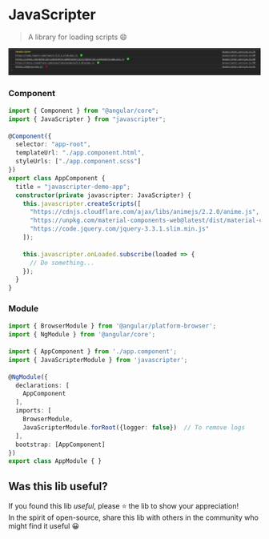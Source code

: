 # JavaScripter

> A library for loading scripts 😄

![](projects/javascripter/screen-shot.png)

### Component

```ts
import { Component } from "@angular/core";
import { JavaScripter } from "javascripter";

@Component({
  selector: "app-root",
  templateUrl: "./app.component.html",
  styleUrls: ["./app.component.scss"]
})
export class AppComponent {
  title = "javascripter-demo-app";
  constructor(private javascripter: JavaScripter) {
    this.javascripter.createScripts([
      "https://cdnjs.cloudflare.com/ajax/libs/animejs/2.2.0/anime.js",
      "https://unpkg.com/material-components-web@latest/dist/material-components-web.min.js",
      "https://code.jquery.com/jquery-3.3.1.slim.min.js"
    ]);

    this.javascripter.onLoaded.subscribe(loaded => {
      // Do something...
    });
  }
}
```

### Module

```ts
import { BrowserModule } from '@angular/platform-browser';
import { NgModule } from '@angular/core';

import { AppComponent } from './app.component';
import { JavaScripterModule } from 'javascripter';

@NgModule({
  declarations: [
    AppComponent
  ],
  imports: [
    BrowserModule,
    JavaScripterModule.forRoot({logger: false})  // To remove logs
  ],
  bootstrap: [AppComponent]
})
export class AppModule { }
```

## Was this lib useful?

If you found this lib _useful_,
please ⭐️  the lib to show your appreciation!
<br>
In the spirit of open-source, share this lib with others in the community who might find it useful 😀

